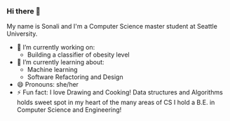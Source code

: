 ### Hi there 👋
My name is Sonali and I'm a Computer Science master student at Seattle University.
<!--
**sonalidesarda/sonalidesarda** is a ✨ _special_ ✨ repository because its `README.md` (this file) appears on your GitHub profile.

Here are some ideas to get you started:

- 🔭 I’m currently working on ...
- 🌱 I’m currently learning ...
- 👯 I’m looking to collaborate on ...
- 🤔 I’m looking for help with ...
- 💬 Ask me about ...
- 📫 How to reach me: ...
- 😄 Pronouns: ...
- ⚡ Fun fact: ...
-->
- 🔭 I’m currently working on:
  -  Building a classifier of obesity level 
- 🌱 I’m currently learning about:
  - Machine learning
  - Software Refactoring and Design
- 😄 Pronouns: she/her
- ⚡ Fun fact:
    I love Drawing and Cooking!
    Data structures and Algorithms holds sweet spot in my heart of the many areas of CS
    I hold a B.E. in Computer Science and Engineering!

